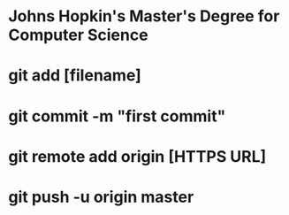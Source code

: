 # Johns Hopkin's Master's Degree for Computer Science
# git add [filename]
# git commit -m "first commit"
# git remote add origin [HTTPS URL]
# git push -u origin master
